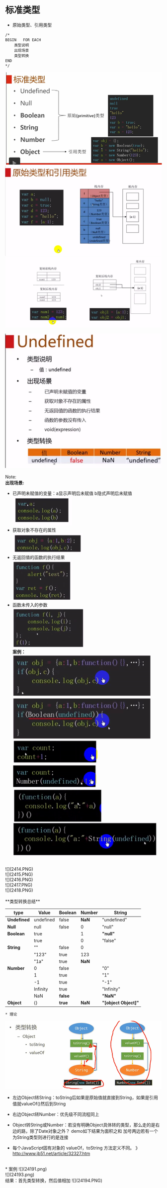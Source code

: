 # 标准类型
* 原始类型、引用类型<br />
```
/*
BEGIN   FOR EACH
    类型说明
    出现场景
    类型转换
END
*/
```
![](241.PNG)<br />
![](2411.PNG)<br />
![](2412.PNG)<br />
<br />
![](2413.PNG)<br /><br />
Note: <br />
**出现场景:**<br />
* 已声明未赋值的变量：a显示声明后未赋值   b隐式声明后未赋值<br />
![](24131.PNG)<br />
* 获取对象不存在的属性<br />
![](24132.PNG)
* 无返回值的函数的执行结果<br />
![](24133.PNG)
* 函数未传入的参数<br />
![](24134.PNG)<br />
**案例：**<br />
![](24135.PNG)![](24136.PNG)<br />
![](24137.PNG)![](24138.PNG)<br />
![](24139.PNG)![](241310.PNG)<br />
<br />
![](2414.PNG)<br />
![](2415.PNG)<br />
![](2416.PNG)<br />
![](2417.PNG)<br />
![](2418.PNG)<br />
<br />
**类型转换总结**<br />

| type | Value | Boolean | Number | String |
| -- | -- | -- | -- | -- |
| **Undefined** | undefined | false | **NaN** | "undefined" |
| **Null** | null | false | 0 | "null" |
| **Boolean** | true |  | 1 | **"null"** |
|  | true |  | 0 | "false" |
| **String** | "" | false | 0 |  |
|  | "123" | true | 123 |  |
|  | "1a" | true | **NaN** |  |
| **Number** | 0 | false |  | "0" |
|  | 1 | true |  | "1" |
|  | -1 | true |  | "-1" |
|  | Infinity | true |  | "Infinity" |
|  | NaN | **false** |  | **"NaN"** |
| **Object** | {} | **true** | **NaN** | **"[object Object]"** |

    * 理论
![](2419.png)<br />
* 左边Object转String：toString后如果是原始值就直接到String，如果是引用值就valueOf()然后到String
* 右边Object转Number：优先级不同流程同上
* Object转String或Number：若没有明确Object具体转的类型，那么走的是右边的路，除了Date对象之外？ demo如下结果为面积之和
加号两边若有一个为String类型则进行的是连接

* 每个JavaScript固有对象的 valueOf，toString 方法定义不同。 》http://www.jb51.net/article/32327.htm
<br />
    * 案例
![](24191.png)<br />
![](24193.png)<br />
结果：首先类型转换，然后值相加
![](24194.PNG)
